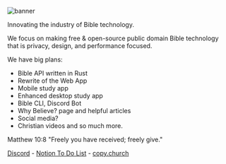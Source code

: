 ![banner](https://github.com/user-attachments/assets/b7e275a7-ee86-41a5-8e9b-6d5e72de641c)

Innovating the industry of Bible technology.

We focus on making free & open-source public domain Bible technology that is privacy, design, and performance focused.

We have big plans:
- Bible API written in Rust
- Rewrite of the Web App
- Mobile study app
- Enhanced desktop study app
- Bible CLI, Discord Bot
- Why Believe? page and helpful articles
- Social media?
- Christian videos
and so much more.

Matthew 10:8 "Freely you have received; freely give."

[Discord](https://discord.gg/7eVCyQ5GGb) - [Notion To Do List](https://dukc.notion.site/Biblio-781f29eb2433420d8dbd98feaa584237) - [copy.church](https://copy.church)
